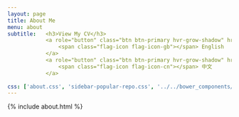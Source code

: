 ```yaml
---
layout: page
title: About Me
menu: about
subtitle:   <h3>View My CV</h3>
            <a role="button" class="btn btn-primary hvr-grow-shadow" href="/assets/files/CV_Kun_Yang_May2016.pdf" target="_blanks">
                <span class="flag-icon flag-icon-gb"></span> English
            </a>
            <a role="button" class="btn btn-primary hvr-grow-shadow" href="/assets/files/CV_Kun_Yang_May2016.pdf" target="_blanks">
                <span class="flag-icon flag-icon-cn"></span> 中文
            </a>
                            
css: ['about.css', 'sidebar-popular-repo.css', '../../bower_components/flag-icon-css/css/flag-icon.min.css']
---
```


{% include about.html %}